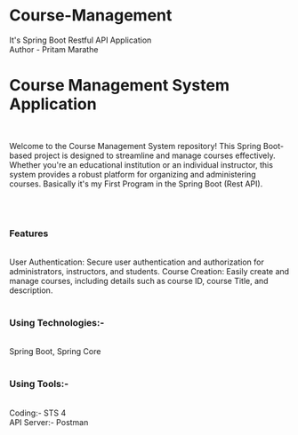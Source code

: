 # Course-Management
It's Spring Boot Restful API Application
<br>
Author - Pritam Marathe
<h1> Course Management System Application</h1>
<br>
<p>
  Welcome to the Course Management System repository! This Spring Boot-based project is designed to streamline and manage courses effectively. 
Whether you're an educational institution or an individual instructor, this system provides a robust platform for organizing and administering courses. 
Basically it's my First Program in the Spring Boot (Rest API).</p>
<br>
<br>

<h3>Features</h3>
<br>
User Authentication: Secure user authentication and authorization for administrators, instructors, and students.
Course Creation: Easily create and manage courses, including details such as course ID, course Title, and description.
<br>
<br>

<h3>Using Technologies:- </h3>
<br>
Spring Boot, Spring Core
<br>
<br>

<h3>Using Tools:-</h3>
<br>
Coding:- STS 4
<br>
API Server:- Postman
<br>
